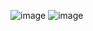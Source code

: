 ![image](https://github.com/Scanf-s/Django_projects/assets/105439069/7b0246cd-f741-4b23-b43a-7cade9a6d0ca)
![image](https://github.com/Scanf-s/Django_projects/assets/105439069/5e6dd78d-b41d-4ee4-a473-3fa83de8c378)
